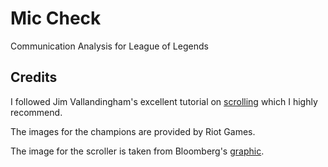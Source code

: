 # Mic Check
Communication Analysis for League of Legends

## Credits

I followed Jim Vallandingham's excellent tutorial on [scrolling](http://vallandingham.me/scroller.html) 
which I highly recommend.

The images for the champions are provided by Riot Games.

The image for the scroller is taken from Bloomberg's [graphic](http://www.bloomberg.com/graphics/2015-auto-sales/).